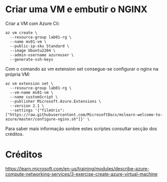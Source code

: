 # Criar uma VM e embutir o NGINX

Criar a VM com Azure Cli:
```
az vm create \
  --resource-group lab01-rg \
  --name mv01-vm \
  --public-ip-sku Standard \
  --image Ubuntu2204 \
  --admin-username azureuser \
  --generate-ssh-keys   
```

Com o comando az vm extension set consegue-se configurar o nginx na própria VM:
```
az vm extension set \
  --resource-group lab01-rg \
  --vm-name mv01-vm \
  --name customScript \
  --publisher Microsoft.Azure.Extensions \
  --version 2.1 \
  --settings '{"fileUris":["https://raw.githubusercontent.com/MicrosoftDocs/mslearn-welcome-to-azure/master/configure-nginx.sh"]}' \
```

Para saber mais informação sonbre estes scriptes consultar secção dos créditos.

# Créditos
https://learn.microsoft.com/en-us/training/modules/describe-azure-compute-networking-services/3-exercise-create-azure-virtual-machine

